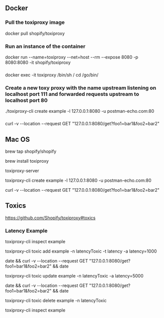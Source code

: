 
## Docker

### Pull the toxiproxy image
docker pull shopify/toxiproxy

### Run an instance of the container
docker run --name=toxiproxy --net=host --rm --expose 8080 -p 8080:8080 -it shopify/toxiproxy

### 
docker exec -it toxiproxy /bin/sh
/ cd /go/bin/

### Create a new toxy proxy with the name upstream listening on localhost port 111 and forwarded requests upstream to localhost port 80 
./toxiproxy-cli create example -l 127.0.0.1:8080 -u postman-echo.com:80

### 
curl -v --location --request GET "127.0.0.1:8080/get?foo1=bar1&foo2=bar2"

## Mac OS

brew tap shopify/shopify

brew install toxiproxy

toxiproxy-server

toxiproxy-cli create example -l 127.0.0.1:8080 -u postman-echo.com:80

curl -v --location --request GET "127.0.0.1:8080/get?foo1=bar1&foo2=bar2"


## Toxics

https://github.com/Shopify/toxiproxy#toxics


### Latency Example

toxiproxy-cli inspect example

toxiproxy-cli toxic add example -n latencyToxic -t latency -a latency=1000

date && curl -v --location --request GET "127.0.0.1:8080/get?foo1=bar1&foo2=bar2" && date

toxiproxy-cli toxic update example -n latencyToxic -a latency=5000

date && curl -v --location --request GET "127.0.0.1:8080/get?foo1=bar1&foo2=bar2" && date

toxiproxy-cli toxic delete example -n latencyToxic

toxiproxy-cli inspect example